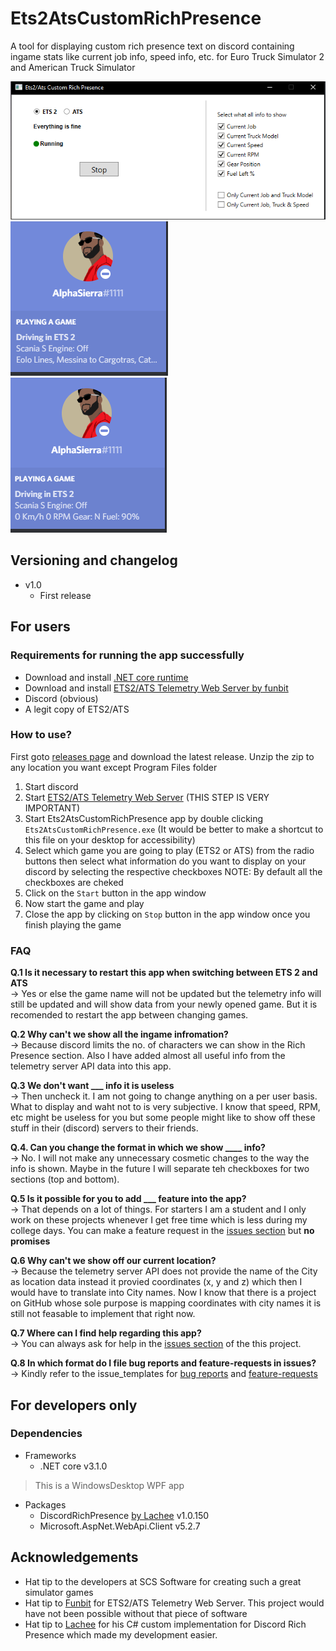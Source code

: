 # Ets2AtsCustomRichPresence
 A tool for displaying custom rich presence text on discord containing ingame stats like current job info, speed info, etc. for Euro Truck Simulator 2 and American Truck Simulator

![screenshot-0](screenshots/0.png)
![screenshot-1](screenshots/1.png)
![screenshot-2](screenshots/2.png)

## Versioning and changelog

* v1.0
  * First release

## For users

### Requirements for running the app successfully

* Download and install [.NET core runtime](https://dotnet.microsoft.com/download)
* Download and install [ETS2/ATS Telemetry Web Server by funbit](https://github.com/Funbit/ets2-telemetry-server)
* Discord (obvious)
* A legit copy of ETS2/ATS

### How to use?

First goto [releases page](https://github.com/Shetty073/Ets2AtsCustomRichPresence/releases) and download the latest release. Unzip the zip to any location you want except Program Files folder  

1. Start discord
2. Start [ETS2/ATS Telemetry Web Server](https://github.com/Funbit/ets2-telemetry-server) (THIS STEP IS VERY IMPORTANT)
3. Start Ets2AtsCustomRichPresence app by double clicking `Ets2AtsCustomRichPresence.exe` (It would be better to make a shortcut to this file on your desktop for accessibility)
4. Select which game you are going to play (ETS2 or ATS) from the radio buttons then select what information do you want to display on your discord by selecting the respective checkboxes NOTE: By default all the checkboxes are cheked
5. Click on the `Start` button in the app window
6. Now start the game and play
7. Close the app by clicking on `Stop` button in the app window once you finish playing the game

### FAQ

**Q.1 Is it necessary to restart this app when switching between ETS 2 and ATS**  
-> Yes or else the game name will not be updated but the telemetry info will still be updated and will show data from your newly opened game. But it is recomended to restart the app between changing games.  

**Q.2 Why can't we show all the ingame infromation?**  
-> Because discord limits the no. of characters we can show in the Rich Presence section. Also I have added almost all useful info from the telemetry server API data into this app.  

**Q.3 We don't want ___ info it is useless**  
-> Then uncheck it. I am not going to change anything on a per user basis. What to display and waht not to is very subjective. I know that speed, RPM, etc might be useless for you but some people might like to show off these stuff in their (discord) servers to their friends.  

**Q.4. Can you change the format in which we show ____ info?**  
-> No. I will not make any unnecessary cosmetic changes to the way the info is shown. Maybe in the future I will separate teh checkboxes for two sections (top and bottom).  

**Q.5 Is it possible for you to add ___ feature into the app?**  
-> That depends on a lot of things. For starters I am a student and I only work on these projects whenever I get free time which is less during my college days. You can make a feature request in the [issues section](https://github.com/Shetty073/Ets2AtsCustomRichPresence/issues) but **no promises**  

**Q.6 Why can't we show off our current location?**  
-> Because the telemetry server API does not provide the name of the City as location data instead it provied coordinates (x, y and z) which then I would have to translate into City names. Now I know that there is a project on GitHub whose sole purpose is mapping coordinates with city names it is still not feasable to implement that right now.  

**Q.7 Where can I find help regarding this app?**  
-> You can always ask for help in the [issues section](https://github.com/Shetty073/Ets2AtsCustomRichPresence/issues) of the this project.  

**Q.8 In which format do I file bug reports and feature-requests in issues?**  
-> Kindly refer to the issue_templates for [bug reports](https://github.com/Shetty073/Ets2AtsCustomRichPresence/blob/master/.github/ISSUE_TEMPLATE/bug_report.md) and [feature-requests](https://github.com/Shetty073/Ets2AtsCustomRichPresence/blob/master/.github/ISSUE_TEMPLATE/feature_request.md)

## For developers only

### Dependencies

* Frameworks
  * .NET core v3.1.0

> This is a WindowsDesktop WPF app

* Packages
  * DiscordRichPresence [by Lachee](https://github.com/Lachee/discord-rpc-csharp) v1.0.150
  * Microsoft.AspNet.WebApi.Client v5.2.7

## Acknowledgements
* Hat tip to the developers at SCS Software for creating such a great simulator games
* Hat tip to [Funbit](https://github.com/Funbit) for ETS2/ATS Telemetry Web Server. This project would have not been possible without that piece of software
* Hat tip to [Lachee](https://github.com/Lachee) for his C# custom implementation for Discord Rich Presence which made my development easier.
